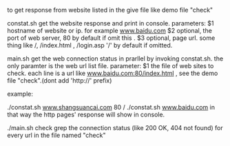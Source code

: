 to get response from website listed in the give file like demo file "check"

constat.sh   get the website response and print in console.
parameters:
$1  hostname of website or ip. for example www.baidu.com
$2  optional, the port of web server, 80 by default if omit this .
$3  optional, page url. some thing like /, /index.html , /login.asp '/' by default if omitted.  

main.sh   get the web connection status in prarllel by invoking constat.sh. the only paramter is the web url list file.
parameter:
$1 the file of web sites to check. each line is a url like www.baidu.com:80/index.html , see the demo file "check".(dont add 'http://' prefix)


example:

./constat.sh www.shangsuancai.com 80 /
./constat.sh www.baidu.com
in that way the http pages' response will show in console.

./main.sh check
grep the connection status (like 200 OK, 404 not found) for every url in the file named "check"